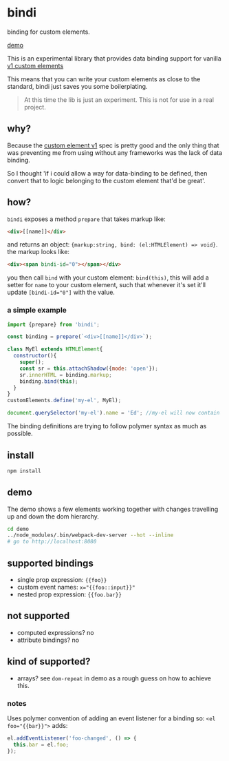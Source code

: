 # bindi

binding for custom elements.

[demo][demo]

This is an experimental library that provides data binding support for vanilla [v1 custom elements][cev1]

This means that you can write your custom elements as close to the standard, bindi just saves you some boilerplating.

> At this time the lib is just an experiment. This is not for use in a real project.

## why?

Because the [custom element v1][cev1] spec is pretty good and the only thing that was preventing me from using without any frameworks was the lack of data binding.

So I thought 'if i could allow a way for data-binding to be defined, then convert that to logic belonging to the custom element that'd be great'.

## how?

`bindi` exposes a method `prepare` that takes markup like:
```html
<div>[[name]]</div>
```
and returns an object: `{markup:string, bind: (el:HTMLElement) => void}`. the markup looks like: 
```html
<div><span bindi-id="0"></span></div>
```
you then call `bind` with your custom element: `bind(this)`, this will add a setter for `name` to your custom element, such that whenever it's set it'll update `[bindi-id="0"]` with the value.

### a simple example

```javascript
import {prepare} from 'bindi';

const binding = prepare(`<div>[[name]]</div>`);

class MyEl extends HTMLElement{
  constructor(){
    super();
    const sr = this.attachShadow({mode: 'open'});
    sr.innerHTML = binding.markup;
    binding.bind(this);
  }
}
customElements.define('my-el', MyEl);

document.querySelector('my-el').name = 'Ed'; //my-el will now contain 'Ed'.

```

The binding definitions are trying to follow polymer syntax as much as possible.

## install

```bash
npm install
```

## demo 

The demo shows a few elements working together with changes travelling up and down the dom hierarchy.


```bash
cd demo
../node_modules/.bin/webpack-dev-server --hot --inline
# go to http://localhost:8080
```


## supported bindings

* single prop expression: `{{foo}}`
* custom event names: `x="{{foo::input}}"`
* nested prop expression: `{{foo.bar}}`

## not supported
* computed expressions? no
* attribute bindings? no

## kind of supported?
* arrays? see `dom-repeat` in demo as a rough guess on how to achieve this. 



### notes

Uses polymer convention of adding an event listener for a binding so: `<el foo="{{bar}}">` adds: 

```js
el.addEventListener('foo-changed', () => {
  this.bar = el.foo;
});
```

[demo]: https://demo-oqnsobgpht.now.sh/

[cev1]: https://developers.google.com/web/fundamentals/getting-started/primers/customelements

